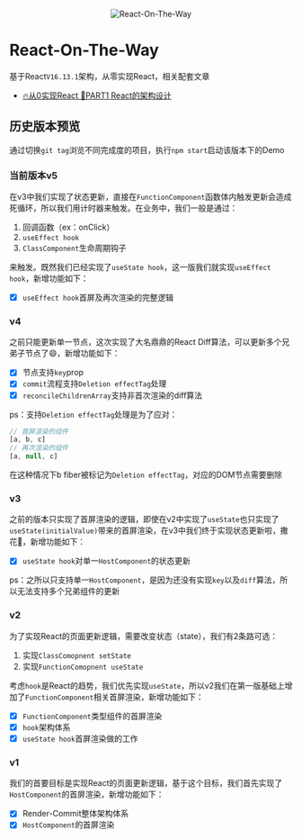 <p align="center"><img src="https://p3.ssl.qhimg.com/t0154d29702a432306d.png" alt="React-On-The-Way"></p>

# React-On-The-Way
基于React`V16.13.1`架构，从零实现React，相关配套文章

- <a href="https://juejin.im/post/5e9abf06e51d454702460bf6">🔥从0实现React 📖PART1 React的架构设计</a>

## 历史版本预览
通过切换`git tag`浏览不同完成度的项目，执行`npm start`启动该版本下的Demo

### 当前版本v5
在v3中我们实现了状态更新，直接在`FunctionComponent`函数体内触发更新会造成死循环，所以我们用计时器来触发。在业务中，我们一般是通过：

1. 回调函数（ex：onClick）
2. `useEffect hook`
3. `ClassComponent`生命周期钩子

来触发。既然我们已经实现了`useState hook`，这一版我们就实现`useEffect hook`，新增功能如下：

- [x] `useEffect hook`首屏及再次渲染的完整逻辑

### v4
之前只能更新单一节点，这次实现了大名鼎鼎的React Diff算法，可以更新多个兄弟子节点了😄，新增功能如下：
- [x] 节点支持`key`prop
- [x] `commit`流程支持`Deletion effectTag`处理
- [x] `reconcileChildrenArray`支持非首次渲染的diff算法

ps：支持`Deletion effectTag`处理是为了应对：

```javascript
// 首屏渲染的组件
[a, b, c] 
// 再次渲染的组件
[a, null, c] 
```
在这种情况下b fiber被标记为`Deletion effectTag`，对应的DOM节点需要删除

### v3
之前的版本只实现了首屏渲染的逻辑，即使在v2中实现了`useState`也只实现了`useState(initialValue)`带来的首屏渲染，在v3中我们终于实现状态更新啦，撒花🎉，新增功能如下：
- [x] `useState hook`对单一`HostComponent`的状态更新

ps：之所以只支持单一`HostComponent`，是因为还没有实现`key`以及`diff`算法，所以无法支持多个兄弟组件的更新

### v2
为了实现React的页面更新逻辑，需要改变状态（state），我们有2条路可选：

1. 实现`ClassComopnent setState`
2. 实现`FunctionComopnent useState`

考虑`hook`是React的趋势，我们优先实现`useState`，所以v2我们在第一版基础上增加了`FunctionComponent`相关首屏渲染，新增功能如下：
- [x] `FunctionComponent`类型组件的首屏渲染
- [x] `hook`架构体系
- [x] `useState hook`首屏渲染做的工作

### v1
我们的首要目标是实现React的页面更新逻辑，基于这个目标，我们首先实现了`HostComponent`的首屏渲染，新增功能如下：
- [x] Render-Commit整体架构体系
- [x] `HostComponent`的首屏渲染

